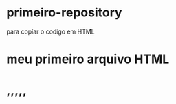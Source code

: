 # primeiro-repository

para copíar o codigo em HTML
<html>
 <h1>meu primeiro arquivo HTML<h1>
   </html>
   ,,,,,
